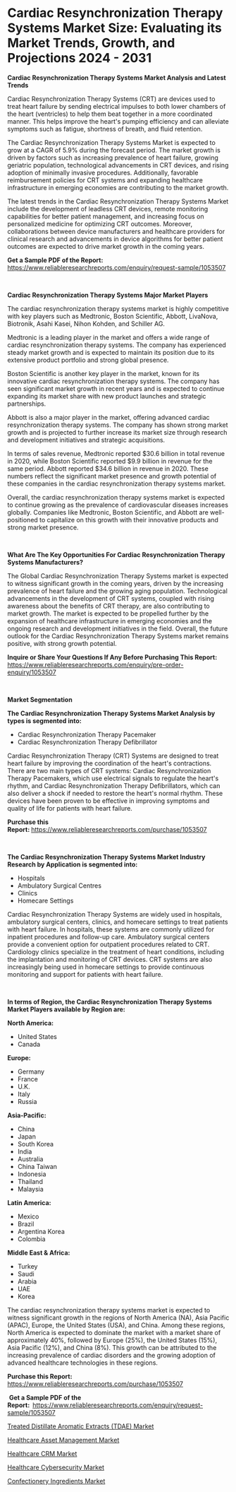 <p><h1>Cardiac Resynchronization Therapy Systems Market Size: Evaluating its Market Trends, Growth, and Projections 2024 - 2031</h1></p><p><strong>Cardiac Resynchronization Therapy Systems Market Analysis and Latest Trends</strong></p>
<p><p>Cardiac Resynchronization Therapy Systems (CRT) are devices used to treat heart failure by sending electrical impulses to both lower chambers of the heart (ventricles) to help them beat together in a more coordinated manner. This helps improve the heart's pumping efficiency and can alleviate symptoms such as fatigue, shortness of breath, and fluid retention.</p><p>The Cardiac Resynchronization Therapy Systems Market is expected to grow at a CAGR of 5.9% during the forecast period. The market growth is driven by factors such as increasing prevalence of heart failure, growing geriatric population, technological advancements in CRT devices, and rising adoption of minimally invasive procedures. Additionally, favorable reimbursement policies for CRT systems and expanding healthcare infrastructure in emerging economies are contributing to the market growth.</p><p>The latest trends in the Cardiac Resynchronization Therapy Systems Market include the development of leadless CRT devices, remote monitoring capabilities for better patient management, and increasing focus on personalized medicine for optimizing CRT outcomes. Moreover, collaborations between device manufacturers and healthcare providers for clinical research and advancements in device algorithms for better patient outcomes are expected to drive market growth in the coming years.</p></p>
<p><strong>Get a Sample PDF of the Report:&nbsp;</strong> <a href="https://www.reliableresearchreports.com/enquiry/request-sample/1053507">https://www.reliableresearchreports.com/enquiry/request-sample/1053507</a></p>
<p>&nbsp;</p>
<p><strong>Cardiac Resynchronization Therapy Systems Major Market Players</strong></p>
<p><p>The cardiac resynchronization therapy systems market is highly competitive with key players such as Medtronic, Boston Scientific, Abbott, LivaNova, Biotronik, Asahi Kasei, Nihon Kohden, and Schiller AG. </p><p>Medtronic is a leading player in the market and offers a wide range of cardiac resynchronization therapy systems. The company has experienced steady market growth and is expected to maintain its position due to its extensive product portfolio and strong global presence.</p><p>Boston Scientific is another key player in the market, known for its innovative cardiac resynchronization therapy systems. The company has seen significant market growth in recent years and is expected to continue expanding its market share with new product launches and strategic partnerships.</p><p>Abbott is also a major player in the market, offering advanced cardiac resynchronization therapy systems. The company has shown strong market growth and is projected to further increase its market size through research and development initiatives and strategic acquisitions.</p><p>In terms of sales revenue, Medtronic reported $30.6 billion in total revenue in 2020, while Boston Scientific reported $9.9 billion in revenue for the same period. Abbott reported $34.6 billion in revenue in 2020. These numbers reflect the significant market presence and growth potential of these companies in the cardiac resynchronization therapy systems market. </p><p>Overall, the cardiac resynchronization therapy systems market is expected to continue growing as the prevalence of cardiovascular diseases increases globally. Companies like Medtronic, Boston Scientific, and Abbott are well-positioned to capitalize on this growth with their innovative products and strong market presence.</p></p>
<p>&nbsp;</p>
<p><strong>What Are The Key Opportunities For Cardiac Resynchronization Therapy Systems Manufacturers?</strong></p>
<p><p>The Global Cardiac Resynchronization Therapy Systems market is expected to witness significant growth in the coming years, driven by the increasing prevalence of heart failure and the growing aging population. Technological advancements in the development of CRT systems, coupled with rising awareness about the benefits of CRT therapy, are also contributing to market growth. The market is expected to be propelled further by the expansion of healthcare infrastructure in emerging economies and the ongoing research and development initiatives in the field. Overall, the future outlook for the Cardiac Resynchronization Therapy Systems market remains positive, with strong growth potential.</p></p>
<p><strong>Inquire or Share Your Questions If Any Before Purchasing This Report:</strong> <a href="https://www.reliableresearchreports.com/enquiry/pre-order-enquiry/1053507">https://www.reliableresearchreports.com/enquiry/pre-order-enquiry/1053507</a></p>
<p>&nbsp;</p>
<p><strong>Market Segmentation</strong></p>
<p><strong>The Cardiac Resynchronization Therapy Systems Market Analysis by types is segmented into:</strong></p>
<p><ul><li>Cardiac Resynchronization Therapy Pacemaker</li><li>Cardiac Resynchronization Therapy Defibrillator</li></ul></p>
<p><p>Cardiac Resynchronization Therapy (CRT) Systems are designed to treat heart failure by improving the coordination of the heart's contractions. There are two main types of CRT systems: Cardiac Resynchronization Therapy Pacemakers, which use electrical signals to regulate the heart's rhythm, and Cardiac Resynchronization Therapy Defibrillators, which can also deliver a shock if needed to restore the heart's normal rhythm. These devices have been proven to be effective in improving symptoms and quality of life for patients with heart failure.</p></p>
<p><strong>Purchase this Report:&nbsp;</strong><a href="https://www.reliableresearchreports.com/purchase/1053507">https://www.reliableresearchreports.com/purchase/1053507</a></p>
<p>&nbsp;</p>
<p><strong>The Cardiac Resynchronization Therapy Systems Market Industry Research by Application is segmented into:</strong></p>
<p><ul><li>Hospitals</li><li>Ambulatory Surgical Centres</li><li>Clinics</li><li>Homecare Settings</li></ul></p>
<p><p>Cardiac Resynchronization Therapy Systems are widely used in hospitals, ambulatory surgical centers, clinics, and homecare settings to treat patients with heart failure. In hospitals, these systems are commonly utilized for inpatient procedures and follow-up care. Ambulatory surgical centers provide a convenient option for outpatient procedures related to CRT. Cardiology clinics specialize in the treatment of heart conditions, including the implantation and monitoring of CRT devices. CRT systems are also increasingly being used in homecare settings to provide continuous monitoring and support for patients with heart failure.</p></p>
<p>&nbsp;</p>
<p><strong>In terms of Region, the Cardiac Resynchronization Therapy Systems Market Players available by Region are:</strong></p>
<p>
    <p> <strong> North America: </strong>
        <ul>
            <li>United States</li>
            <li>Canada</li>
        </ul>
        </p> 
    <p> <strong> Europe: </strong>
        <ul>
            <li>Germany</li>
            <li>France</li>
            <li>U.K.</li>
            <li>Italy</li>
            <li>Russia</li>
        </ul>
        </p> 
    <p> <strong> Asia-Pacific: </strong>
        <ul>
            <li>China</li>
            <li>Japan</li>
            <li>South Korea</li>
            <li>India</li>
            <li>Australia</li>
            <li>China Taiwan</li>
            <li>Indonesia</li>
            <li>Thailand</li>
            <li>Malaysia</li>
        </ul>
        </p> 
    <p> <strong> Latin America: </strong>
        <ul>
            <li>Mexico</li>
            <li>Brazil</li>
            <li>Argentina Korea</li>
            <li>Colombia</li>
        </ul>
        </p> 
    <p> <strong> Middle East & Africa: </strong>
        <ul>
            <li>Turkey</li>
            <li>Saudi</li>
            <li>Arabia</li>
            <li>UAE</li>
            <li>Korea</li>
        </ul>
    </p>
    </p>
<p><p>The cardiac resynchronization therapy systems market is expected to witness significant growth in the regions of North America (NA), Asia Pacific (APAC), Europe, the United States (USA), and China. Among these regions, North America is expected to dominate the market with a market share of approximately 40%, followed by Europe (25%), the United States (15%), Asia Pacific (12%), and China (8%). This growth can be attributed to the increasing prevalence of cardiac disorders and the growing adoption of advanced healthcare technologies in these regions.</p></p>
<p><strong>Purchase this Report: </strong><a href="https://www.reliableresearchreports.com/purchase/1053507">https://www.reliableresearchreports.com/purchase/1053507</a></p>
<p>&nbsp;<strong>Get a Sample PDF of the Report:&nbsp;&nbsp;</strong><a href="https://www.reliableresearchreports.com/enquiry/request-sample/1053507">https://www.reliableresearchreports.com/enquiry/request-sample/1053507</a></p>
<p><strong></strong></p>
<p><p><a href="https://github.com/pizolina/Market-Research-Report-List-3/blob/main/treated-distillate-aromatic-extracts-tdae-market.md">Treated Distillate Aromatic Extracts (TDAE) Market</a></p><p><a href="https://medium.com/@venaschumm2023/healthcare-asset-management-market-insight-market-trends-growth-forecasted-from-2024-to-2031-de85bc5b0c6c">Healthcare Asset Management Market</a></p><p><a href="https://medium.com/@venaschumm2023/healthcare-crm-market-exploring-market-share-market-trends-and-future-growth-0253475b2a08">Healthcare CRM Market</a></p><p><a href="https://medium.com/@venaschumm2023/analyzing-healthcare-cybersecurity-market-global-industry-perspective-and-forecast-2024-to-2031-7795a2659e1b">Healthcare Cybersecurity Market</a></p><p><a href="https://github.com/danielneavesallisons03mba/Market-Research-Report-List-1/blob/main/confectionery-ingredients-market.md">Confectionery Ingredients Market</a></p></p>